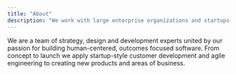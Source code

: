 ```yaml
---
title: "About"
description: "We work with large enterprise organizations and startups to solve their business challenges by identifying, designing and building innovative software solutions."
---
```


We are a team of strategy, design and development experts united by our passion for building human-centered, outcomes focused software. From concept to launch we apply startup-style customer development and agile engineering to creating new products and areas of business.
